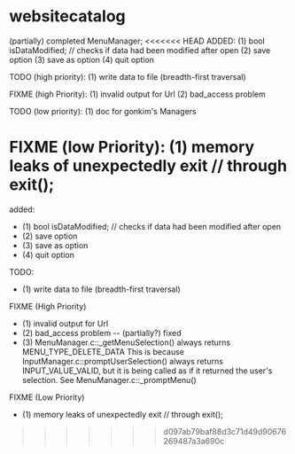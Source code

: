 websitecatalog
==============
(partially) completed MenuManager;
<<<<<<< HEAD
ADDED:
(1) bool isDataModified; // checks if data had been modified after open
(2) save option
(3) save as option
(4) quit option


TODO (high priority):
(1) write data to file (breadth-first traversal)


FIXME (high Priority):
(1) invalid output for Url
(2) bad_access problem


TODO (low priority):
(1) doc for gonkim's Managers

FIXME (low Priority):
(1) memory leaks of unexpectedly exit // through exit();
=======
added:
* (1) bool isDataModified; // checks if data had been modified after open
* (2) save option
* (3) save as option
* (4) quit option

TODO:
* (1) write data to file (breadth-first traversal)

FIXME (High Priority)
* (1) invalid output for Url
* (2) bad_access problem -- (partially?) fixed
* (3) MenuManager.c::_getMenuSelection() always returns MENU_TYPE_DELETE_DATA
    This is because InputManager.c::promptUserSelection() always returns INPUT_VALUE_VALID,
    but it is being called as if it returned the user's selection.
    See MenuManager.c::_promptMenu()

FIXME (Low Priority)
* (1) memory leaks of unexpectedly exit // through exit();
>>>>>>> d097ab79baf88d3c71d49d90676269487a3a690c
